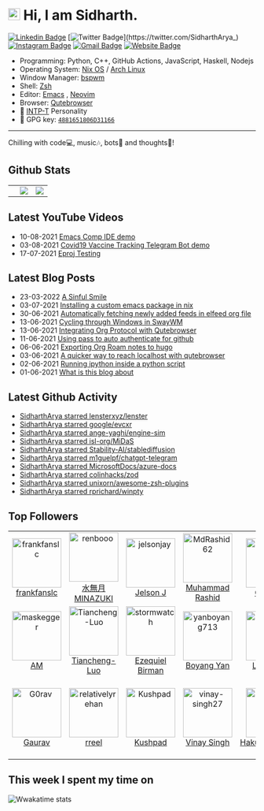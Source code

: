 <!--

Thank you if you like this profile README!

BUT, please DO NOT copy this and create your profile based on it.

You can use it as a reference, and copy a part of it, but DO NOT copy
all of this and create your profile based on it.

It is very common that you forget to change some information and leave
mine in your profile. This has happened too many times.

And, this profile README is auto-updated by GitHub Actions, you can read
[the official documentation](https://docs.github.com/actions) to learn
how to use it.

Only when you know what you are copying should you paste it. So, again,
please DO NOT copy this and create your profile based on it.

What's more, you can find other awesome profile READMEs at
https://github.com/abhisheknaiidu/awesome-github-profile-readme. There
could be a profile README that fits you better than this one.

Wish you a good-looking profile README!

-->

# <img src='https://qpluspicture.oss-cn-beijing.aliyuncs.com/6LjjQA/Hi.gif' alt='Hi' width="24"/> Hi, I am Sidharth.

[![Linkedin Badge](https://img.shields.io/badge/-sidhartharya---blue?style=flat&logo=Linkedin&logoColor=white&link=https://www.linkedin.com/in/sidhartharya-/)](https://www.linkedin.com/in/sidhartharya-/)
[![Twitter Badge](https://img.shields.io/badge/-@SidharthArya__-1ca0f1?style=flat&labelColor=1ca0f1&logo=twitter&logoColor=white&link=https://twitter.com/SidharthArya_)](https://twitter.com/SidharthArya_)
[![Instagram Badge](https://img.shields.io/badge/-@sidhartharya66-purple?style=flat&logo=instagram&logoColor=white&link=https://instagram.com/sidhartharya66/)](https://instagram.com/sidhartharya66)
[![Gmail Badge](https://img.shields.io/badge/-sidhartharya-c14438?style=flat&logo=Gmail&logoColor=white&link=mailto:sidhartharya10@gmail.com)](mailto:sidhartharya10@gmail.com)
[![Website Badge](https://img.shields.io/badge/-sidhartharya.com-47CCCC?style=flat&logo=Google-Chrome&logoColor=white&link=https://sidhartharya.com)](https://sidhartharya.com)

-   Programming: Python, C++, GitHub Actions, JavaScript, Haskell, Nodejs
-   Operating System: [Nix OS](https://nixos.org/) / [Arch Linux](https://archlinux.org/)
-   Window Manager: [bspwm](https://github.com/baskerville/bspwm) 
-   Shell: [Zsh](https://www.zsh.org/)
-   Editor: [Emacs](https://www.gnu.org/software/emacs/) , [Neovim](https://neovim.io/)
-   Browser: [Qutebrowser](https://qutebrowser.org/)
-   :wave: [INTP-T](https://www.16personalities.com/intp-personality) Personality
-   :key: GPG key: [`4881651806D31166`](https://github.com/SidharthArya.gpg)

---

Chilling with code💻, music🎶, bots🤖 and thoughts💭!

## Github Stats

<table border="0">
 <tr>
<td class="d-inline">
  <td>
<img src="https://github-readme-stats.vercel.app/api?username=SidharthArya&count_private=true&show_icons=true" />

</td>

<td>
<img src="https://github-readme-stats.vercel.app/api/top-langs/?username=SidharthArya&layout=compact"/>

</td>

</table>

## Latest YouTube Videos

<!-- YOUTUBE:START -->
 - 10-08-2021 [Emacs Comp IDE demo](https://www.youtube.com/watch?v=zY0gr3Tv3hU)
 - 03-08-2021 [Covid19 Vaccine Tracking Telegram Bot demo](https://www.youtube.com/watch?v=9W0XNbmQQRQ)
 - 17-07-2021 [Eproj Testing](https://www.youtube.com/watch?v=UFLeJTyE4IA)<!-- YOUTUBE:END -->

## Latest Blog Posts
<!-- BLOG-POST-LIST:START -->
 - 23-03-2022 [A Sinful Smile](https://blog.sidhartharya.com/a-sinful-smile/)
 - 03-07-2021 [Installing a custom emacs package in nix](https://blog.sidhartharya.com/installing-a-custom-emacs-package-in-nix/)
 - 30-06-2021 [Automatically fetching newly added feeds in elfeed org file](https://blog.sidhartharya.com/automatically-fetching-newly-added-feeds-in-elfeed-org-file/)
 - 13-06-2021 [Cycling through Windows in SwayWM](https://blog.sidhartharya.com/cycling-through-windows-in-swaywm/)
 - 13-06-2021 [Integrating Org Protocol with Qutebrowser](https://blog.sidhartharya.com/integrating-org-protocol-with-qutebrowser/)
 - 11-06-2021 [Using pass to auto authenticate for github](https://blog.sidhartharya.com/using-pass-to-auto-authenticate-for-github/)
 - 06-06-2021 [Exporting Org Roam notes to hugo](https://blog.sidhartharya.com/exporting-org-roam-notes-to-hugo/)
 - 03-06-2021 [A quicker way to reach localhost with qutebrowser](https://blog.sidhartharya.com/a-quicker-way-to-reach-localhost-with-qutebrowser/)
 - 02-06-2021 [Running ipython inside a python script](https://blog.sidhartharya.com/running-ipython-inside-a-python-script/)
 - 01-06-2021 [What is this blog about](https://blog.sidhartharya.com/what-is-this-blog-about/)<!-- BLOG-POST-LIST:END -->


## Latest Github Activity

<!-- GITHUB:START -->
- [SidharthArya starred lensterxyz/lenster](https://github.com/lensterxyz/lenster)
- [SidharthArya starred google/evcxr](https://github.com/google/evcxr)
- [SidharthArya starred ange-yaghi/engine-sim](https://github.com/ange-yaghi/engine-sim)
- [SidharthArya starred isl-org/MiDaS](https://github.com/isl-org/MiDaS)
- [SidharthArya starred Stability-AI/stablediffusion](https://github.com/Stability-AI/stablediffusion)
- [SidharthArya starred m1guelpf/chatgpt-telegram](https://github.com/m1guelpf/chatgpt-telegram)
- [SidharthArya starred MicrosoftDocs/azure-docs](https://github.com/MicrosoftDocs/azure-docs)
- [SidharthArya starred colinhacks/zod](https://github.com/colinhacks/zod)
- [SidharthArya starred unixorn/awesome-zsh-plugins](https://github.com/unixorn/awesome-zsh-plugins)
- [SidharthArya starred rprichard/winpty](https://github.com/rprichard/winpty)
<!-- GITHUB:END -->

## Top Followers
<!--START_SECTION:top-followers-->
<table>
  <tr>
    <td align="center">
      <a href="https://github.com/frankfanslc">
        <img src="https://avatars2.githubusercontent.com/u/55561087" width="100px;" alt="frankfanslc"/>
      </a>
      <br />
      <a href="https://github.com/frankfanslc">frankfanslc</a>
    </td>
    <td align="center">
      <a href="https://github.com/renbooo">
        <img src="https://avatars2.githubusercontent.com/u/16249870" width="100px;" alt="renbooo"/>
      </a>
      <br />
      <a href="https://github.com/renbooo">水無月 MINAZUKI</a>
    </td>
    <td align="center">
      <a href="https://github.com/jelsonjay">
        <img src="https://avatars2.githubusercontent.com/u/50907905" width="100px;" alt="jelsonjay"/>
      </a>
      <br />
      <a href="https://github.com/jelsonjay">Jelson J</a>
    </td>
    <td align="center">
      <a href="https://github.com/MdRashid62">
        <img src="https://avatars2.githubusercontent.com/u/55427374" width="100px;" alt="MdRashid62"/>
      </a>
      <br />
      <a href="https://github.com/MdRashid62">Muhammad Rashid</a>
    </td>
    <td align="center">
      <a href="https://github.com/carlosal1015">
        <img src="https://avatars2.githubusercontent.com/u/21283014" width="100px;" alt="carlosal1015"/>
      </a>
      <br />
      <a href="https://github.com/carlosal1015">Oromion</a>
    </td>
    <td align="center">
      <a href="https://github.com/conao3">
        <img src="https://avatars2.githubusercontent.com/u/4703128" width="100px;" alt="conao3"/>
      </a>
      <br />
      <a href="https://github.com/conao3">Naoya Yamashita</a>
    </td>
    <td align="center">
      <a href="https://github.com/M3nin0">
        <img src="https://avatars2.githubusercontent.com/u/17037029" width="100px;" alt="M3nin0"/>
      </a>
      <br />
      <a href="https://github.com/M3nin0">Felipe</a>
    </td>
  </tr>
  <tr>
    <td align="center">
      <a href="https://github.com/maskegger">
        <img src="https://avatars2.githubusercontent.com/u/3811321" width="100px;" alt="maskegger"/>
      </a>
      <br />
      <a href="https://github.com/maskegger">AM</a>
    </td>
    <td align="center">
      <a href="https://github.com/Tiancheng-Luo">
        <img src="https://avatars2.githubusercontent.com/u/6097951" width="100px;" alt="Tiancheng-Luo"/>
      </a>
      <br />
      <a href="https://github.com/Tiancheng-Luo">Tiancheng-Luo</a>
    </td>
    <td align="center">
      <a href="https://github.com/stormwatch">
        <img src="https://avatars2.githubusercontent.com/u/824211" width="100px;" alt="stormwatch"/>
      </a>
      <br />
      <a href="https://github.com/stormwatch">Ezequiel Birman</a>
    </td>
    <td align="center">
      <a href="https://github.com/yanboyang713">
        <img src="https://avatars2.githubusercontent.com/u/7603628" width="100px;" alt="yanboyang713"/>
      </a>
      <br />
      <a href="https://github.com/yanboyang713">Boyang Yan</a>
    </td>
    <td align="center">
      <a href="https://github.com/portgasray">
        <img src="https://avatars2.githubusercontent.com/u/17681580" width="100px;" alt="portgasray"/>
      </a>
      <br />
      <a href="https://github.com/portgasray">Lei Zhang</a>
    </td>
    <td align="center">
      <a href="https://github.com/amrithHN">
        <img src="https://avatars2.githubusercontent.com/u/70368617" width="100px;" alt="amrithHN"/>
      </a>
      <br />
      <a href="https://github.com/amrithHN">Amrith H Namboodiri</a>
    </td>
    <td align="center">
      <a href="https://github.com/Satawatkee">
        <img src="https://avatars2.githubusercontent.com/u/53291820" width="100px;" alt="Satawatkee"/>
      </a>
      <br />
      <a href="https://github.com/Satawatkee">@s_saichansut</a>
    </td>
  </tr>
  <tr>
    <td align="center">
      <a href="https://github.com/G0rav">
        <img src="https://avatars2.githubusercontent.com/u/62126889" width="100px;" alt="G0rav"/>
      </a>
      <br />
      <a href="https://github.com/G0rav">Gaurav</a>
    </td>
    <td align="center">
      <a href="https://github.com/relativelyrehan">
        <img src="https://avatars2.githubusercontent.com/u/48210765" width="100px;" alt="relativelyrehan"/>
      </a>
      <br />
      <a href="https://github.com/relativelyrehan">rreel </a>
    </td>
    <td align="center">
      <a href="https://github.com/Kushpad">
        <img src="https://avatars2.githubusercontent.com/u/89928620" width="100px;" alt="Kushpad"/>
      </a>
      <br />
      <a href="https://github.com/Kushpad">Kushpad</a>
    </td>
    <td align="center">
      <a href="https://github.com/vinay-singh27">
        <img src="https://avatars2.githubusercontent.com/u/40866557" width="100px;" alt="vinay-singh27"/>
      </a>
      <br />
      <a href="https://github.com/vinay-singh27">Vinay Singh</a>
    </td>
    <td align="center">
      <a href="https://github.com/HakunanMatatat">
        <img src="https://avatars2.githubusercontent.com/u/56817048" width="100px;" alt="HakunanMatatat"/>
      </a>
      <br />
      <a href="https://github.com/HakunanMatatat">HakunanMatatat</a>
    </td>
    <td align="center">
      <a href="https://github.com/ChandanCharchit">
        <img src="https://avatars2.githubusercontent.com/u/74564556" width="100px;" alt="ChandanCharchit"/>
      </a>
      <br />
      <a href="https://github.com/ChandanCharchit">Chandan Charchit Sahoo</a>
    </td>
    <td align="center">
      <a href="https://github.com/rjachuthan">
        <img src="https://avatars2.githubusercontent.com/u/7797813" width="100px;" alt="rjachuthan"/>
      </a>
      <br />
      <a href="https://github.com/rjachuthan">Rituraj Achuthan</a>
    </td>
  </tr>
</table>
<!--END_SECTION:top-followers-->

## This week I spent my time on

![Wwakatime stats](https://github-readme-stats-taupe-two.vercel.app/api/wakatime?username=SidharthArya&hide_title=true&hide_border=true&langs_count=5)

